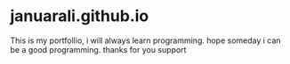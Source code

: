 # januarali.github.io
This is my portfollio, i will always learn programming.
hope someday i can be a good programming.
thanks for you support
